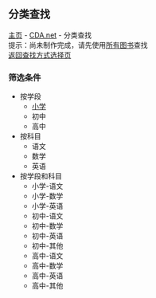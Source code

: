 ## 分类查找
[主页](https://miner233.github.io/cda) - [CDA.net](https://miner233.github.com/cda/app) - 分类查找  
提示：尚未制作完成，请先使用[所有图书](https://miner233.github.io/cda/wizard/search/all/)查找  
[返回查找方式选择页](https://miner233.github.io/cda/app)
### 筛选条件
- 按学段
  - [小学](https://miner233.github.io/cda/wizard/ps/)
  - 初中
  - 高中
- 按科目
  - 语文
  - 数学
  - 英语
- 按学段和科目
  - 小学-语文
  - 小学-数学
  - 小学-英语
  - 初中-语文
  - 初中-数学
  - 初中-英语
  - 初中-其他
  - 高中-语文
  - 高中-数学
  - 高中-英语
  - 高中-其他
